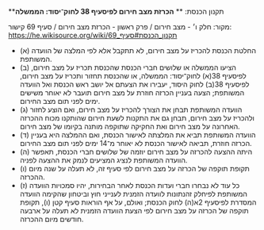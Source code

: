 **תקנון הכנסת: **
**הכרזת מצב חירום לפיסעיף 38 לחוק־יסוד: הממשלה**

מקור: חלק ו׳ - מצב חירום / פרק ראשון - הכרזת מצב חירום / סעיף 69
קישור: https://he.wikisource.org/wiki/תקנון_הכנסת#סעיף_69

 * (א) החלטת הכנסת להכריז על מצב חירום, לא תתקבל אלא לפי המלצה של הוועדה המשותפת.
 * (ב) הציעו הממשלה או שלושים חברי הכנסת שהכנסת תכריז על מצב חירום, לפיסעיף 38(א) לחוק־יסוד: הממשלה, או שהכנסת תחזור ותכריז על מצב חירום, לפיסעיף 38(ב) לחוק היסוד, יעבירו את הצעתם אל יושב ראש הכנסת ואל הוועדה המשותפת; הצעה בעניין הכרזה חוזרת על מצב חירום תועבר לא יאוחר משישים ימים לפני תום מצב החירום.
 * (ג) הוועדה המשותפת תבחן את הצורך להכריז על מצב חירום, ואם הוצע לחזור ולהכריז על מצב חירום, תבחן גם את התקנות לשעת חירום שהותקנו מכוח ההכרזה האחרונה על מצב חירום ואת החקיקה שתוקפה מותנה בקיומו של מצב חירום.
 * (ד) הוועדה המשותפת תביא את המלצתה לאישור הכנסת, ואם ההמלצה היא בעניין הכרזה חוזרת, תביאה לאישור הכנסת לא יאוחר מ־14 ימים לפני תום מצב החירום.
 * (ה) היתה ההצעה להכרזה על מצב חירום יוזמה של שלושים חברי הכנסת, תאפשר הוועדה המשותפת לנציג המציעים לנמק את ההצעה לפניה.
 * (ו) תקופת תוקפה של הכרזה על מצב חירום לפי סעיף זה, לא תעלה על שנה מיום ההכרזה.
 * (ז) כל עוד לא נבחרו חברי ועדות הכנסת לאחר הבחירות, יהיו סמכויות הוועדה המשותפת לפיחלק זהנתונות לוועדה הזמנית לענייני חוץ וביטחון שהקימה הוועדה המסדרת לפיסעיף 2א(ה) לחוק הכנסת; ואולם, על אף הוראות סעיף קטן (ו), תקופת תוקפה של הכרזה על מצב חירום לפי הצעת הוועדה הזמנית לא תעלה על ארבעה חודשים מיום ההכרזה.